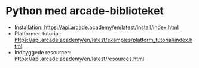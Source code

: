 # Python med arcade-biblioteket

- Installation: https://api.arcade.academy/en/latest/install/index.html
- Platformer-tutorial: https://api.arcade.academy/en/latest/examples/platform_tutorial/index.html
- Indbyggede resourcer: https://api.arcade.academy/en/latest/resources.html
